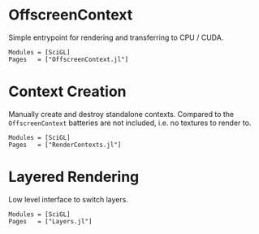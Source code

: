 # OffscreenContext
Simple entrypoint for rendering and transferring to CPU / CUDA.

```@autodocs
Modules = [SciGL]
Pages   = ["OffscreenContext.jl"]
```

# Context Creation
Manually create and destroy standalone contexts.
Compared to the `OffscreenContext` batteries are not included, i.e. no textures to render to.

```@autodocs
Modules = [SciGL]
Pages   = ["RenderContexts.jl"]
```

# Layered Rendering
Low level interface to switch layers.

```@autodocs
Modules = [SciGL]
Pages   = ["Layers.jl"]
```
